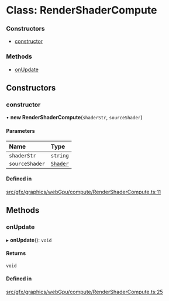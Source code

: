 # Class: RenderShaderCompute

### Constructors

- [constructor](RenderShaderCompute.md#constructor)

### Methods

- [onUpdate](RenderShaderCompute.md#onupdate)

## Constructors

### constructor

• **new RenderShaderCompute**(`shaderStr`, `sourceShader`)

#### Parameters

| Name | Type |
| :------ | :------ |
| `shaderStr` | `string` |
| `sourceShader` | [`Shader`](Shader.md) |

#### Defined in

[src/gfx/graphics/webGpu/compute/RenderShaderCompute.ts:11](https://github.com/Orillusion/orillusion/blob/main/src/gfx/graphics/webGpu/compute/RenderShaderCompute.ts#L11)

## Methods

### onUpdate

▸ **onUpdate**(): `void`

#### Returns

`void`

#### Defined in

[src/gfx/graphics/webGpu/compute/RenderShaderCompute.ts:25](https://github.com/Orillusion/orillusion/blob/main/src/gfx/graphics/webGpu/compute/RenderShaderCompute.ts#L25)
